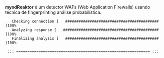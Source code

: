 
**myodReaktor** é um detector WAFs (Web Application Firewalls) usando técnica de fingerprinting  análise probabilística.



```
   Checking connection [   ##########################################     ]100%
   Analyzing response [   ###########################################     ]100%
   Finalizing analysis [   ##########################################     ]100%

 ::: ============================================================ :::
```
